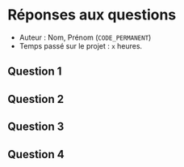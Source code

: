 # Réponses aux questions

  - Auteur : Nom, Prénom (`CODE_PERMANENT`)
  - Temps passé sur le projet : `x` heures.

## Question 1

## Question 2

## Question 3

## Question 4
